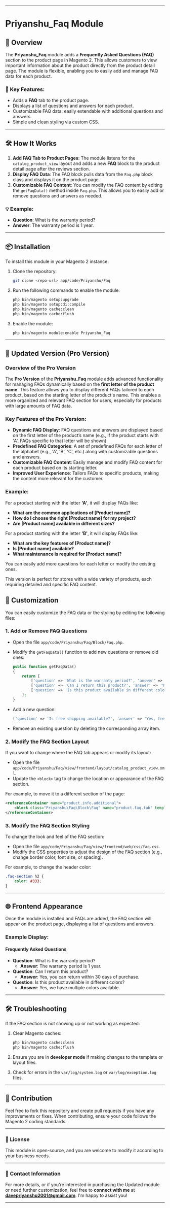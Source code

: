 
---

# Priyanshu_Faq Module

## 📘 Overview

The **Priyanshu_Faq** module adds a **Frequently Asked Questions (FAQ)** section to the product page in Magento 2. This allows customers to view important information about the product directly from the product detail page. The module is flexible, enabling you to easily add and manage FAQ data for each product.

### 🔑 Key Features:
- Adds a **FAQ** tab to the product page.
- Displays a list of questions and answers for each product.
- Customizable FAQ data: easily extendable with additional questions and answers.
- Simple and clean styling via custom CSS.

---

## 🛠️ How It Works

1. **Add FAQ Tab to Product Pages**: The module listens for the `catalog_product_view` layout and adds a new **FAQ** block to the product detail page after the reviews section.
2. **Display FAQ Data**: The FAQ block pulls data from the `Faq.php` block class and displays it on the product page.
3. **Customizable FAQ Content**: You can modify the FAQ content by editing the `getFaqData()` method inside `Faq.php`. This allows you to easily add or remove questions and answers as needed.

### 💡 Example:

- **Question**: What is the warranty period?
- **Answer**: The warranty period is 1 year.

---

## 📦 Installation

To install this module in your Magento 2 instance:

1. Clone the repository:

   ```bash
   git clone <repo-url> app/code/Priyanshu/Faq
   ```

2. Run the following commands to enable the module:

   ```bash
   php bin/magento setup:upgrade
   php bin/magento setup:di:compile
   php bin/magento cache:clean
   php bin/magento cache:flush
   ```

3. Enable the module:

   ```bash
   php bin/magento module:enable Priyanshu_Faq
   ```

---

## 🚀 Updated Version (Pro Version)

### Overview of the Pro Version

The **Pro Version** of the **Priyanshu_Faq** module adds advanced functionality for managing FAQs dynamically based on the **first letter of the product name**. This feature allows you to display different FAQs tailored to each product, based on the starting letter of the product's name. This enables a more organized and relevant FAQ section for users, especially for products with large amounts of FAQ data.

### Key Features of the Pro Version:
- **Dynamic FAQ Display**: FAQ questions and answers are displayed based on the first letter of the product’s name (e.g., if the product starts with 'A', FAQs specific to that letter will be shown).
- **Predefined FAQ Categories**: A set of predefined FAQs for each letter of the alphabet (e.g., 'A', 'B', 'C', etc.) along with customizable questions and answers.
- **Customizable FAQ Content**: Easily manage and modify FAQ content for each product based on its starting letter.
- **Improved User Experience**: Tailors FAQs to specific products, making the content more relevant for the customer.

### Example:

For a product starting with the letter **'A'**, it will display FAQs like:
- **What are the common applications of [Product name]?**
- **How do I choose the right [Product name] for my project?**
- **Are [Product name] available in different sizes?**

For a product starting with the letter **'B'**, it will display FAQs like:
- **What are the key features of [Product name]?**
- **Is [Product name] available?**
- **What maintenance is required for [Product name]?**

You can easily add more questions for each letter or modify the existing ones.

This version is perfect for stores with a wide variety of products, each requiring detailed and specific FAQ content.


## 🔧 Customization

You can easily customize the FAQ data or the styling by editing the following files:

### 1. Add or Remove FAQ Questions

- Open the file `app/code/Priyanshu/Faq/Block/Faq.php`.
- Modify the `getFaqData()` function to add new questions or remove old ones:

  ```php
  public function getFaqData()
  {
      return [
          ['question' => 'What is the warranty period?', 'answer' => 'The warranty period is 1 year.'],
          ['question' => 'Can I return this product?', 'answer' => 'Yes, you can return within 30 days of purchase.'],
          ['question' => 'Is this product available in different colors?', 'answer' => 'Yes, we have multiple colors available.']
      ];
  }
  ```

- Add a new question:
  
  ```php
  ['question' => 'Is free shipping available?', 'answer' => 'Yes, free shipping is available on orders over $50.']
  ```

- Remove an existing question by deleting the corresponding array item.

### 2. Modify the FAQ Section Layout

If you want to change where the FAQ tab appears or modify its layout:
- Open the file `app/code/Priyanshu/Faq/view/frontend/layout/catalog_product_view.xml`.
- Update the `<block>` tag to change the location or appearance of the FAQ section.

For example, to move it to a different section of the page:
  
```xml
<referenceContainer name="product.info.additional">
    <block class="Priyanshu\Faq\Block\Faq" name="product.faq.tab" template="Priyanshu_Faq::product/view/faq.phtml" />
</referenceContainer>
```

### 3. Modify the FAQ Section Styling

To change the look and feel of the FAQ section:

- Open the file `app/code/Priyanshu/Faq/view/frontend/web/css/faq.css`.
- Modify the CSS properties to adjust the design of the FAQ section (e.g., change border color, font size, or spacing).

For example, to change the header color:

```css
.faq-section h2 {
    color: #333;
}
```

---

## 🌐 Frontend Appearance

Once the module is installed and FAQs are added, the FAQ section will appear on the product page, displaying a list of questions and answers.

### Example Display:

#### Frequently Asked Questions
- **Question**: What is the warranty period?
  - **Answer**: The warranty period is 1 year.
- **Question**: Can I return this product?
  - **Answer**: Yes, you can return within 30 days of purchase.
- **Question**: Is this product available in different colors?
  - **Answer**: Yes, we have multiple colors available.

---

## 🛠️ Troubleshooting

If the FAQ section is not showing up or not working as expected:

1. Clear Magento caches:

   ```bash
   php bin/magento cache:clean
   php bin/magento cache:flush
   ```

2. Ensure you are in **developer mode** if making changes to the template or layout files.
3. Check for errors in the `var/log/system.log` or `var/log/exception.log` files.

---

## 🌱 Contribution

Feel free to fork this repository and create pull requests if you have any improvements or fixes. When contributing, ensure your code follows the Magento 2 coding standards.

---

### 🔗 License

This module is open-source, and you are welcome to modify it according to your business needs.

---

### 📧 Contact Information

For more details, or if you're interested in purchasing the Updated module or need further customization, feel free to **connect with me** at **[davepriyanshu2001@gmail.com](mailto:davepriyanshu2001@gmail.com)**. I'm happy to assist you!

---
